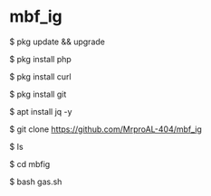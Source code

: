# mbf_ig

$ pkg update && upgrade

$ pkg install php

$ pkg install curl

$ pkg install git

$ apt install jq -y

$ git clone https://github.com/MrproAL-404/mbf_ig

$ Is

$ cd mbfig

$ bash gas.sh
